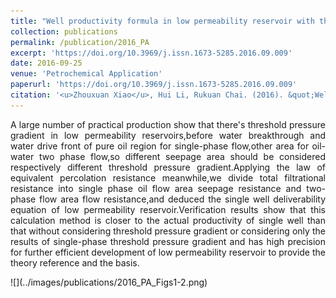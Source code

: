 ```yaml
---
title: "Well productivity formula in low permeability reservoir with threshold pressure gradient"
collection: publications
permalink: /publication/2016_PA
excerpt: 'https://doi.org/10.3969/j.issn.1673-5285.2016.09.009'
date: 2016-09-25
venue: 'Petrochemical Application'
paperurl: 'https://doi.org/10.3969/j.issn.1673-5285.2016.09.009'
citation: '<u>Zhouxuan Xiao</u>, Hui Li, Rukuan Chai. (2016). &quot;Well productivity formula in low permeability reservoir with threshold pressure gradient.&quot; <i>Petrochemical Application</i>. 35(9).'
---
```

<p style="text-align:justify; text-justify:inter-ideograph;">A large number of practical production show that there's threshold pressure gradient in low permeability reservoirs,before water breakthrough and water drive front of pure oil region for single-phase flow,other area for oil-water two phase flow,so different seepage area should be considered respectively different threshold pressure gradient.Applying the law of equivalent percolation resistance meanwhile,we divide total filtrational resistance into single phase oil flow area seepage resistance and two-phase flow area flow resistance,and deduced the single well deliverability equation of low permeability reservoir.Verification results show that this calculation method is closer to the actual productivity of single well than that without considering threshold pressure gradient or considering only the results of single-phase threshold pressure gradient and has high precision for further efficient development of low permeability reservoir to provide the theory reference and the basis.</p>
![](../images/publications/2016_PA_Figs1-2.png)
